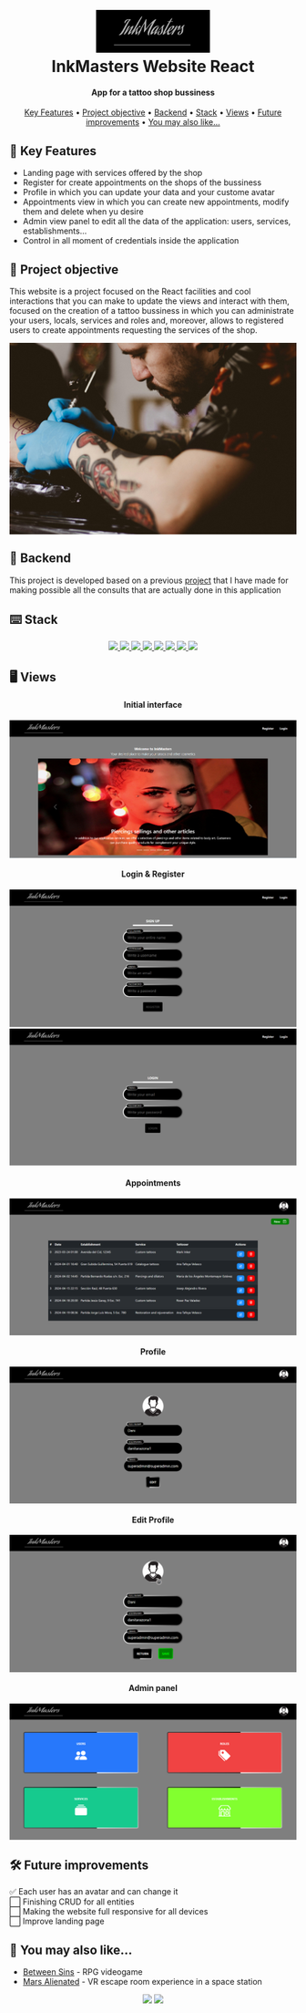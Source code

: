 <h1 align="center">
  <br>
  <a href="http://www.amitmerchant.com/electron-markdownify"><img src="./public/logo.png" alt="Markdownify" width="200"></a>
  <br>
  InkMasters Website React
  <br>
</h1>

<h4 align="center">App for a tattoo shop bussiness</h4>

<p align="center">
  <a href="#-key-features">Key Features</a> •
  <a href="#-project-objective">Project objective</a> •
  <a href="#-backend">Backend</a> •
  <a href="#️-stack">Stack</a> •
  <a href="#️-views">Views</a> •
  <a href="#️-future-improvements">Future improvements</a> •
  <a href="#-you-may-also-like">You may also like...</a>
</p>

## 🔑 Key Features

* Landing page with services offered by the shop
* Register for create appointments on the shops of the bussiness
* Profile in which you can update your data and your custome avatar
* Appointments view in which you can create new appointments, modify them and delete when yu desire
* Admin view panel to edit all the data of the application: users, services, establishments...
* Control in all moment of credentials inside the application

## 🎯 Project objective

This website is a project focused on the React facilities and cool interactions that you can make to update the views and interact with them, focused on the creation of a tattoo bussiness in which you can administrate your users, locals, services and roles and, moreover, allows to registered users to create appointments requesting the services of the shop.

<img align="center" src="./public/services/1.jpg">

## 🔗 Backend

This project is developed based on a previous [project](https://github.com/CariblaGIT/InkMasters) that I have made for making possible all the consults that are actually done in this application

## ⌨️ Stack
<div align="center">
<a href="https://es.react.dev/">
    <img src= "https://img.shields.io/badge/React-20232A?style=for-the-badge&logo=react&logoColor=61DAFB"/>
</a>
<a href="https://www.npmjs.com/package/react-router-dom">
    <img src= "https://img.shields.io/badge/React_Router-CA4245?style=for-the-badge&logo=react-router&logoColor=white"/>
</a>
<a href="https://www.npmjs.com/">
    <img src= "https://img.shields.io/badge/npm-CB3837?style=for-the-badge&logo=npm&logoColor=white"/>
</a>
<a href="https://developer.mozilla.org/es/docs/Web/JavaScript">
    <img src= "https://img.shields.io/badge/javascipt-EFD81D?style=for-the-badge&logo=javascript&logoColor=black"/>
</a>
<a href="https://jwt.io/">
    <img src= "https://img.shields.io/badge/JWT-000000?style=for-the-badge&logo=JSON%20web%20tokens&logoColor=white"/>
</a>
<a href="https://developer.mozilla.org/es/docs/Web/CSS">
    <img src= "https://img.shields.io/badge/CSS3-1572B6?style=for-the-badge&logo=css3&logoColor=white"/>
</a>
<a href="https://getbootstrap.com/">
    <img src= "https://img.shields.io/badge/Bootstrap-563D7C?style=for-the-badge&logo=bootstrap&logoColor=white"/>
</a>
<a href="https://railway.app/">
    <img src= "https://img.shields.io/badge/Railway-131415?style=for-the-badge&logo=railway&logoColor=white"/>
</a>
 </div>

## 🖥️ Views

<h4 align="center">Initial interface</h4>

<img align="center" src="./public/readme/landing.png">

<h4 align="center">Login & Register</h4>

<img src="./public/readme/register.png">

<img src="./public/readme/login.png">

<h4 align="center">Appointments</h4>

<img align="center" src="./public/readme/appointments.png">

<h4 align="center">Profile</h4>

<img align="center" src="./public/readme/profile.png">

<h4 align="center">Edit Profile</h4>

<img align="center" src="./public/readme/edit-profile.png">

<h4 align="center">Admin panel</h4>

<img align="center" src="./public/readme/admin.png">

## 🛠️ Future improvements

✅ Each user has an avatar and can change it
<br>
⬜ Finishing CRUD for all entities
<br>
⬜ Making the website full responsive for all devices
<br>
⬜ Improve landing page

## 👀 You may also like...

- [Between Sins](https://gitlab.com/daghdha1/betweensins) - RPG videogame 
- [Mars Alienated](https://gitlab.com/AdrianGarciaAndreu/mars-alienated-rv-htc) - VR escape room experience in a space station

<div align="center">
<a href="https://www.linkedin.com/in/carlos-ibañez-lamas-74487b228/" target="_blank"><img src="https://img.shields.io/badge/-LinkedIn-%230077B5?style=for-the-badge&logo=linkedin&logoColor=white" target="_blank"></a>
<a href="https://gitlab.com/CariblaGTI" target="_blank"><img src="https://img.shields.io/badge/GitLab-330F63?style=for-the-badge&logo=gitlab&logoColor=white" target="_blank"></a>
</div>